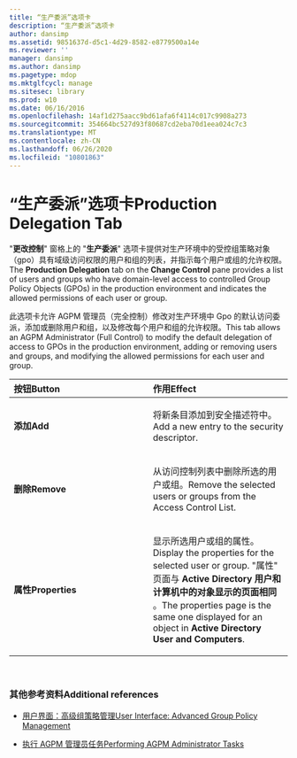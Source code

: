 ```yaml
---
title: “生产委派”选项卡
description: “生产委派”选项卡
author: dansimp
ms.assetid: 9851637d-d5c1-4d29-8582-e8779500a14e
ms.reviewer: ''
manager: dansimp
ms.author: dansimp
ms.pagetype: mdop
ms.mktglfcycl: manage
ms.sitesec: library
ms.prod: w10
ms.date: 06/16/2016
ms.openlocfilehash: 14af1d275aacc9bd61afa6f4114c017c9908a273
ms.sourcegitcommit: 354664bc527d93f80687cd2eba70d1eea024c7c3
ms.translationtype: MT
ms.contentlocale: zh-CN
ms.lasthandoff: 06/26/2020
ms.locfileid: "10801863"
---
```

# <span data-ttu-id="1fa36-103">“生产委派”选项卡</span><span class="sxs-lookup"><span data-stu-id="1fa36-103">Production Delegation Tab</span></span>


<span data-ttu-id="1fa36-104">"**更改控制**" 窗格上的 "**生产委派**" 选项卡提供对生产环境中的受控组策略对象（gpo）具有域级访问权限的用户和组的列表，并指示每个用户或组的允许权限。</span><span class="sxs-lookup"><span data-stu-id="1fa36-104">The **Production Delegation** tab on the **Change Control** pane provides a list of users and groups who have domain-level access to controlled Group Policy Objects (GPOs) in the production environment and indicates the allowed permissions of each user or group.</span></span>

<span data-ttu-id="1fa36-105">此选项卡允许 AGPM 管理员（完全控制）修改对生产环境中 Gpo 的默认访问委派，添加或删除用户和组，以及修改每个用户和组的允许权限。</span><span class="sxs-lookup"><span data-stu-id="1fa36-105">This tab allows an AGPM Administrator (Full Control) to modify the default delegation of access to GPOs in the production environment, adding or removing users and groups, and modifying the allowed permissions for each user and group.</span></span>

<table>
<colgroup>
<col width="50%" />
<col width="50%" />
</colgroup>
<thead>
<tr class="header">
<th align="left"><span data-ttu-id="1fa36-106">按钮</span><span class="sxs-lookup"><span data-stu-id="1fa36-106">Button</span></span></th>
<th align="left"><span data-ttu-id="1fa36-107">作用</span><span class="sxs-lookup"><span data-stu-id="1fa36-107">Effect</span></span></th>
</tr>
</thead>
<tbody>
<tr class="odd">
<td align="left"><p><strong><span data-ttu-id="1fa36-108">添加</span><span class="sxs-lookup"><span data-stu-id="1fa36-108">Add</span></span></strong></p></td>
<td align="left"><p><span data-ttu-id="1fa36-109">将新条目添加到安全描述符中。</span><span class="sxs-lookup"><span data-stu-id="1fa36-109">Add a new entry to the security descriptor.</span></span></p></td>
</tr>
<tr class="even">
<td align="left"><p><strong><span data-ttu-id="1fa36-110">删除</span><span class="sxs-lookup"><span data-stu-id="1fa36-110">Remove</span></span></strong></p></td>
<td align="left"><p><span data-ttu-id="1fa36-111">从访问控制列表中删除所选的用户或组。</span><span class="sxs-lookup"><span data-stu-id="1fa36-111">Remove the selected users or groups from the Access Control List.</span></span></p></td>
</tr>
<tr class="odd">
<td align="left"><p><strong><span data-ttu-id="1fa36-112">属性</span><span class="sxs-lookup"><span data-stu-id="1fa36-112">Properties</span></span></strong></p></td>
<td align="left"><p><span data-ttu-id="1fa36-113">显示所选用户或组的属性。</span><span class="sxs-lookup"><span data-stu-id="1fa36-113">Display the properties for the selected user or group.</span></span> <span data-ttu-id="1fa36-114">"属性" 页面与 <strong> Active Directory 用户和计算机中的对象显示的页面相同 </strong> 。</span><span class="sxs-lookup"><span data-stu-id="1fa36-114">The properties page is the same one displayed for an object in <strong>Active Directory User and Computers</strong>.</span></span></p></td>
</tr>
</tbody>
</table>

 

### <span data-ttu-id="1fa36-115">其他参考资料</span><span class="sxs-lookup"><span data-stu-id="1fa36-115">Additional references</span></span>

-   [<span data-ttu-id="1fa36-116">用户界面：高级组策略管理</span><span class="sxs-lookup"><span data-stu-id="1fa36-116">User Interface: Advanced Group Policy Management</span></span>](user-interface-advanced-group-policy-management-agpm30ops.md)

-   [<span data-ttu-id="1fa36-117">执行 AGPM 管理员任务</span><span class="sxs-lookup"><span data-stu-id="1fa36-117">Performing AGPM Administrator Tasks</span></span>](performing-agpm-administrator-tasks-agpm30ops.md)

 

 





